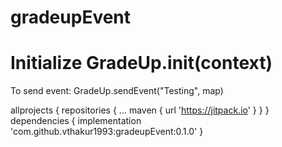 # gradeupEvent
# Initialize GradeUp.init(context)

 To send event: GradeUp.sendEvent("Testing", map)



allprojects {
	repositories {
		...
		maven { url 'https://jitpack.io' }
	}
}
dependencies {
  implementation 'com.github.vthakur1993:gradeupEvent:0.1.0'
}
